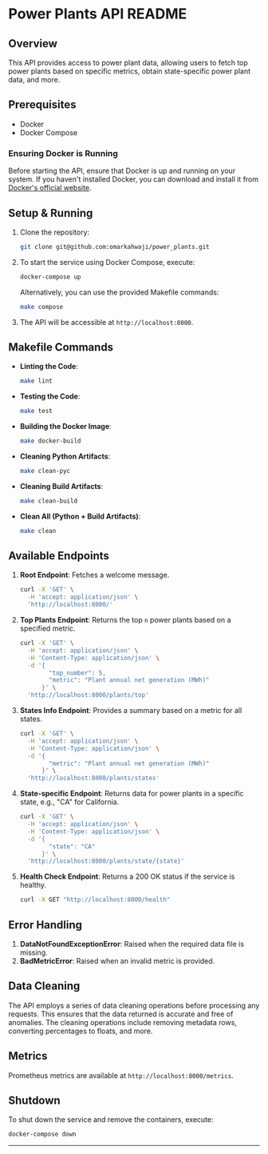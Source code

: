 
# Power Plants API README

## Overview

This API provides access to power plant data, allowing users to fetch top power plants based on specific metrics, obtain state-specific power plant data, and more.

## Prerequisites

- Docker
- Docker Compose

### Ensuring Docker is Running

Before starting the API, ensure that Docker is up and running on your system. If you haven't installed Docker, you can download and install it from [Docker's official website](https://www.docker.com/products/docker-desktop).

## Setup & Running

1. Clone the repository:
   ```bash
   git clone git@github.com:omarkahwaji/power_plants.git
   ```

2. To start the service using Docker Compose, execute:
   ```bash
   docker-compose up
   ```

   Alternatively, you can use the provided Makefile commands:
   ```bash
   make compose
   ```

3. The API will be accessible at `http://localhost:8000`.

## Makefile Commands

- **Linting the Code**:
   ```bash
   make lint
   ```

- **Testing the Code**:
   ```bash
   make test
   ```

- **Building the Docker Image**:
   ```bash
   make docker-build
   ```

- **Cleaning Python Artifacts**:
   ```bash
   make clean-pyc
   ```

- **Cleaning Build Artifacts**:
   ```bash
   make clean-build
   ```

- **Clean All (Python + Build Artifacts)**:
   ```bash
   make clean
   ```

## Available Endpoints

1. **Root Endpoint**:
   Fetches a welcome message.
   ```bash
   curl -X 'GET' \
     -H 'accept: application/json' \
     'http://localhost:8000/'
   ```

2. **Top Plants Endpoint**:
   Returns the top `n` power plants based on a specified metric.
   ```bash
   curl -X 'GET' \
     -H 'accept: application/json' \
     -H 'Content-Type: application/json' \
     -d '{
           "top_number": 5,
           "metric": "Plant annual net generation (MWh)"
         }' \
     'http://localhost:8000/plants/top'

   ```

3. **States Info Endpoint**:
   Provides a summary based on a metric for all states.
   ```bash
   curl -X 'GET' \
     -H 'accept: application/json' \
     -H 'Content-Type: application/json' \
     -d '{
           "metric": "Plant annual net generation (MWh)"
         }' \
     'http://localhost:8000/plants/states'

   ```

4. **State-specific Endpoint**:
   Returns data for power plants in a specific state, e.g., "CA" for California.
   ```bash
   curl -X 'GET' \
     -H 'accept: application/json' \
     -H 'Content-Type: application/json' \
     -d '{
           "state": "CA"
         }' \
     'http://localhost:8000/plants/state/{state}'

   ```

5. **Health Check Endpoint**:
   Returns a 200 OK status if the service is healthy.
   ```bash
   curl -X GET "http://localhost:8000/health"
   ```

## Error Handling

1. **DataNotFoundExceptionError**: Raised when the required data file is missing.
2. **BadMetricError**: Raised when an invalid metric is provided.

## Data Cleaning

The API employs a series of data cleaning operations before processing any requests. This ensures that the data returned is accurate and free of anomalies. The cleaning operations include removing metadata rows, converting percentages to floats, and more.

## Metrics

Prometheus metrics are available at `http://localhost:8000/metrics`.

## Shutdown

To shut down the service and remove the containers, execute:
```bash
docker-compose down
```

---
